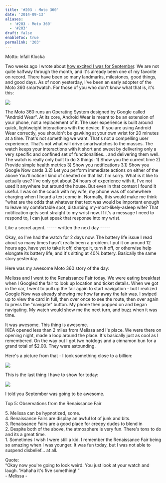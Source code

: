 ```yaml
---
title: '#203 - Moto 360'
date: '2014-09-13'
aliases:
  - '#203 - Moto 360'
  - '#203'
draft: false
enableToc: true
permalink: '203'
---
```


Motto: Infall Klocka

  
Two weeks ago I wrote about [how excited I was for September](http://aarongilly.blogspot.com/2014/08/197-september-and-less-projects.html). We are not quite halfway through the month, and it's already been one of my favorite on record. There have been so many landmarks, milestones, good things, and good days. As of noon yesterday, I've been an early adopter of the Moto 360 smartwatch. For those of you who don't know what that is, it's this:   

[![](assets/203-1.jpg)](http://2.bp.blogspot.com/-rVna-ZXggCg/VBTtLabWUwI/AAAAAAABdcc/GUUan06FODs/s1600/8027922626984939832)

The Moto 360 runs an Operating System designed by Google called "Android Wear". At its core, Android Wear is meant to be an extension of your phone, not a replacement of it. The user experience is built around quick, lightweight interactions with the device. If you are using Android Wear correctly, you shouldn't be gawking at your own wrist for 20 minutes at a time. That's not something we want. That's not a compelling user experience. That's not what will drive smartwatches to the masses. The watch keeps your interactions with it short and sweet by delivering only a very specific and confined set of functionalities... and delivering them well. The watch is really only built to do 3 things: 1) Show you the current time 2) Provide simple health metrics 3) Show you notifications 3.1) Show you Google Now cards 3.2) Let you perform immediate actions on either of the above You'll notice I kind of cheated on that list. I'm sorry. What is it like to actually use? I've only got about 24 hours of experience with it, I've not used it anywhere but around the house. But even in that context I found it useful. I was on the couch with my wife, my phone was off somewhere charging when I heard a text come in. Normally, this would make me think "what are the odds that whatever that text was would be important enough to leave my comfortable spot, disturbing my-most-likely-asleep wife? That notification gets sent straight to my wrist now. If it's a message I need to respond to, I can just speak that response into my wrist.  
  
Like a secret agent. ----- written the next day -----  
  
Okay, so I've had the watch for 2 days now. The battery life issue I read about so many times hasn't really been a problem. I put it on around 12 hours ago, have yet to take it off, charge it, turn it off, or otherwise help elongate its battery life, and it's sitting at 40% battery. Basically the same story yesterday.  
  
Here was my awesome Moto 360 story of the day:  
  
Melissa and I went to the Renaissance Fair today. We were eating breakfast when I Googled the fair to look up location and ticket details. When we got in the car, I went to pull up the fair again to start navigation - but I realized Google Now was already showing me how far away the fair was. I swiped up to view the card in full, then over once to see the route, then over again to press the "navigate" button. My phone then popped on and began navigating. My watch would show me the next turn, and buzz when it was time.  
  
It was awesome. This thing is awesome.  
IKEA opened less than 2 miles from Melissa and I's place. We were there on opening night, made a loop around the place. It's basically just as cool as I remembered. On the way out I got two hotdogs and a cinnamon bun for a grand total of $2.00\. They were astounding.  
  
Here's a picture from that - I took something close to a billion:  
  
  
[![](assets/203-2.jpg)](http://2.bp.blogspot.com/-PdvmrW8AatY/VBDbFzyP3lI/AAAAAAABc84/6WMIwvOLAJI/s1600/2025873353899672116)

This is the last thing I have to show for today:  
  
  
[![](assets/203-3.jpg)](http://4.bp.blogspot.com/-mrcCryGei20/VBTw2AhE7gI/AAAAAAABddM/bEqsi4Ar3Q0/s1600/IMG%5F20140913%5F203157.jpg)

  
I told you September was going to be awesome.

  
Top 5: Observations from the Renaissance Fair

5\. Melissa can be hypnotized, some.  
4\. Renaissance Fairs are display an awful lot of junk and bits.  
3\. Renaissance Fairs are a good place for creepy dudes to blend in  
2\. Despite both of the above, the atmosphere is very fun. There's tons to do and its a great time.  
1\. Sometimes I wish I were still a kid. I remember the Renaissance Fair being so amazing when I was younger. It was fun today, but I was not able to suspend disbelief... at all.   
  
Quote:   
“Okay now you're going to look weird. You just look at your watch and laugh. 'Hahaha it's five something!'”  
\- Melissa -
